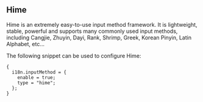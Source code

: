 ## Hime

Hime is an extremely easy-to-use input method framework. It is lightweight, stable, powerful and supports many commonly used input methods, including Cangjie, Zhuyin, Dayi, Rank, Shrimp, Greek, Korean Pinyin, Latin Alphabet, etc…

The following snippet can be used to configure Hime:

```programlisting
{
  i18n.inputMethod = {
    enable = true;
    type = "hime";
  };
}
```
